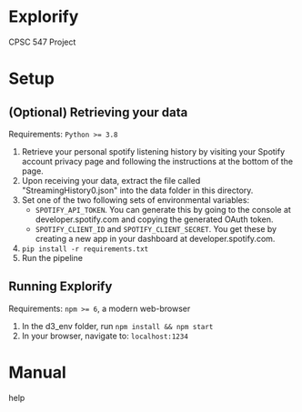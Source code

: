# Explorify
CPSC 547 Project

# Setup
## (Optional) Retrieving your data
Requirements:  `Python >= 3.8`
1. Retrieve your personal spotify listening history by visiting your Spotify account privacy page and following the instructions at the bottom of the page. 
2. Upon receiving your data, extract the file called "StreamingHistory0.json" into the data folder in this directory.
3. Set one of the two following sets of environmental variables:
    * `SPOTIFY_API_TOKEN`. You can generate this by going to the console at developer.spotify.com and copying the generated OAuth token.
    * `SPOTIFY_CLIENT_ID` and `SPOTIFY_CLIENT_SECRET`. You get these by creating a new app in your dashboard at developer.spotify.com.
4. `pip install -r requirements.txt`
5. Run the pipeline 

## Running Explorify
Requirements: `npm >= 6`, a modern web-browser
1. In the d3_env folder, run `npm install && npm start` 
2. In your browser, navigate to: `localhost:1234`

# Manual
help